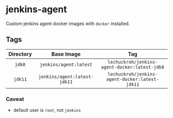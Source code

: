 # jenkins-agent

Custom jenkins agent docker images with `docker` installed.

## Tags

| Directory |          Base Image          |                      Tag                       |
| :-------: | :--------------------------: | :--------------------------------------------: |
|  `jdk8`   | `jenkins/agent:latest`       | `lechuckroh/jenkins-agent-docker:latest-jdk8`  |
|  `jdk11`  | `jenkins/agent:latest-jdk11` | `lechuckroh/jenkins-agent-docker:latest-jdk11` |


### Caveat

* default user is `root`, not `jenkins`
  